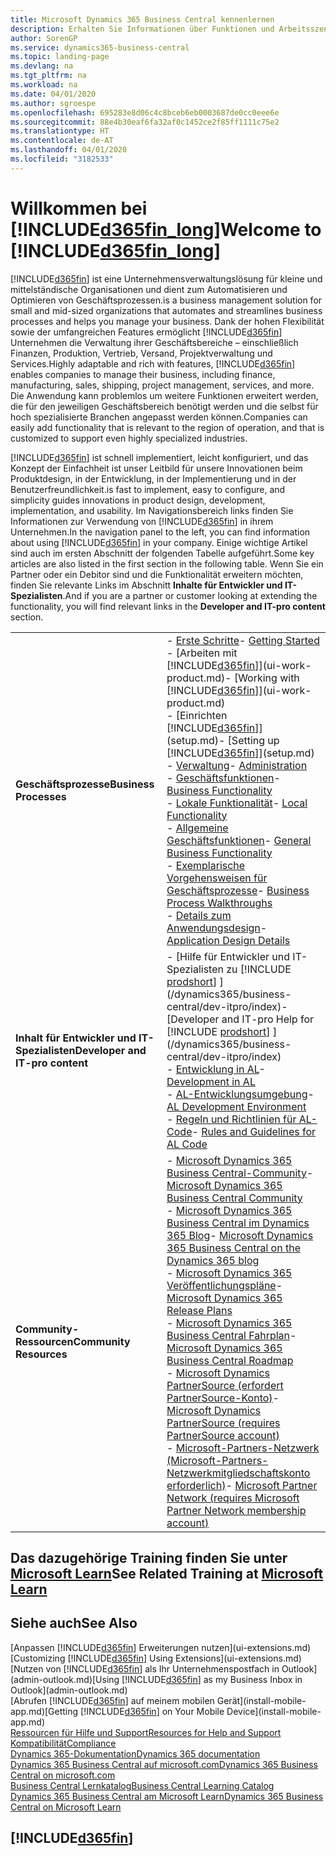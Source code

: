 ```yaml
---
title: Microsoft Dynamics 365 Business Central kennenlernen
description: Erhalten Sie Informationen über Funktionen und Arbeitsszenarien in Business Central, einer Unternehmensverwaltungslösung für kleine und mittelständische Organisationen.
author: SorenGP
ms.service: dynamics365-business-central
ms.topic: landing-page
ms.devlang: na
ms.tgt_pltfrm: na
ms.workload: na
ms.date: 04/01/2020
ms.author: sgroespe
ms.openlocfilehash: 695283e8d06c4c8bceb6eb0003687de0cc0eee6e
ms.sourcegitcommit: 88e4b30eaf6fa32af0c1452ce2f85ff1111c75e2
ms.translationtype: HT
ms.contentlocale: de-AT
ms.lasthandoff: 04/01/2020
ms.locfileid: "3182533"
---
```

# <a name="welcome-to-d365fin_long"></a><span data-ttu-id="8af4b-103">Willkommen bei [!INCLUDE[d365fin_long](includes/d365fin_long_md.md)]</span><span class="sxs-lookup"><span data-stu-id="8af4b-103">Welcome to [!INCLUDE[d365fin_long](includes/d365fin_long_md.md)]</span></span>
[!INCLUDE[d365fin](includes/d365fin_md.md)] <span data-ttu-id="8af4b-104">ist eine Unternehmensverwaltungslösung für kleine und mittelständische Organisationen und dient zum Automatisieren und Optimieren von Geschäftsprozessen.</span><span class="sxs-lookup"><span data-stu-id="8af4b-104">is a business management solution for small and mid-sized organizations that automates and streamlines business processes and helps you manage your business.</span></span> <span data-ttu-id="8af4b-105">Dank der hohen Flexibilität sowie der umfangreichen Features ermöglicht [!INCLUDE[d365fin](includes/d365fin_md.md)] Unternehmen die Verwaltung ihrer Geschäftsbereiche – einschließlich Finanzen, Produktion, Vertrieb, Versand, Projektverwaltung und Services.</span><span class="sxs-lookup"><span data-stu-id="8af4b-105">Highly adaptable and rich with features, [!INCLUDE[d365fin](includes/d365fin_md.md)] enables companies to manage their business, including finance, manufacturing, sales, shipping, project management, services, and more.</span></span> <span data-ttu-id="8af4b-106">Die Anwendung kann problemlos um weitere Funktionen erweitert werden, die für den jeweiligen Geschäftsbereich benötigt werden und die selbst für hoch spezialisierte Branchen angepasst werden können.</span><span class="sxs-lookup"><span data-stu-id="8af4b-106">Companies can easily add functionality that is relevant to the region of operation, and that is customized to support even highly specialized industries.</span></span>

[!INCLUDE[d365fin](includes/d365fin_md.md)] <span data-ttu-id="8af4b-107">ist schnell implementiert, leicht konfiguriert, und das Konzept der Einfachheit ist unser Leitbild für unsere Innovationen beim Produktdesign, in der Entwicklung, in der Implementierung und in der Benutzerfreundlichkeit.</span><span class="sxs-lookup"><span data-stu-id="8af4b-107">is fast to implement, easy to configure, and simplicity guides innovations in product design, development, implementation, and usability.</span></span> <span data-ttu-id="8af4b-108">Im Navigationsbereich links finden Sie Informationen zur Verwendung von [!INCLUDE[d365fin](includes/d365fin_md.md)] in ihrem Unternehmen.</span><span class="sxs-lookup"><span data-stu-id="8af4b-108">In the navigation panel to the left, you can find information about using [!INCLUDE[d365fin](includes/d365fin_md.md)] in your company.</span></span> <span data-ttu-id="8af4b-109">Einige wichtige Artikel sind auch im ersten Abschnitt der folgenden Tabelle aufgeführt.</span><span class="sxs-lookup"><span data-stu-id="8af4b-109">Some key articles are also listed in the first section in the following table.</span></span> <span data-ttu-id="8af4b-110">Wenn Sie ein Partner oder ein Debitor sind und die Funktionalität erweitern möchten, finden Sie relevante Links im Abschnitt **Inhalte für Entwickler und IT-Spezialisten**.</span><span class="sxs-lookup"><span data-stu-id="8af4b-110">And if you are a partner or customer looking at extending the functionality, you will find relevant links in the **Developer and IT-pro content** section.</span></span>  

|||  
|-|-|  
|<span data-ttu-id="8af4b-111">**Geschäftsprozesse**</span><span class="sxs-lookup"><span data-stu-id="8af4b-111">**Business Processes**</span></span>|<span data-ttu-id="8af4b-112">-   [Erste Schritte](product-get-started.md)</span><span class="sxs-lookup"><span data-stu-id="8af4b-112">-   [Getting Started](product-get-started.md)</span></span><br /><span data-ttu-id="8af4b-113">-   [Arbeiten mit [!INCLUDE[d365fin](includes/d365fin_md.md)]](ui-work-product.md)</span><span class="sxs-lookup"><span data-stu-id="8af4b-113">-   [Working with [!INCLUDE[d365fin](includes/d365fin_md.md)]](ui-work-product.md)</span></span><br /><span data-ttu-id="8af4b-114">-   [Einrichten [!INCLUDE[d365fin](includes/d365fin_md.md)]](setup.md)</span><span class="sxs-lookup"><span data-stu-id="8af4b-114">-   [Setting up [!INCLUDE[d365fin](includes/d365fin_md.md)]](setup.md)</span></span><br /><span data-ttu-id="8af4b-115">-   [Verwaltung](admin-setup-and-administration.md)</span><span class="sxs-lookup"><span data-stu-id="8af4b-115">-   [Administration](admin-setup-and-administration.md)</span></span><br /><span data-ttu-id="8af4b-116">-   [Geschäftsfunktionen](across-business-functionality.md)</span><span class="sxs-lookup"><span data-stu-id="8af4b-116">-   [Business Functionality](across-business-functionality.md)</span></span><br /><span data-ttu-id="8af4b-117">-   [Lokale Funktionalität](LocalFunctionality/Austria/austria-local-functionality.md)</span><span class="sxs-lookup"><span data-stu-id="8af4b-117">-   [Local Functionality](LocalFunctionality/Austria/austria-local-functionality.md)</span></span><br /><span data-ttu-id="8af4b-118">-   [Allgemeine Geschäftsfunktionen](ui-across-business-areas.md)</span><span class="sxs-lookup"><span data-stu-id="8af4b-118">-   [General Business Functionality](ui-across-business-areas.md)</span></span><br /><span data-ttu-id="8af4b-119">-   [Exemplarische Vorgehensweisen für Geschäftsprozesse](walkthrough-business-process-walkthroughs.md)</span><span class="sxs-lookup"><span data-stu-id="8af4b-119">-   [Business Process Walkthroughs](walkthrough-business-process-walkthroughs.md)</span></span><br /><span data-ttu-id="8af4b-120">-   [Details zum Anwendungsdesign](design-details-application-design.md)</span><span class="sxs-lookup"><span data-stu-id="8af4b-120">-   [Application Design Details](design-details-application-design.md)</span></span>|  
|<span data-ttu-id="8af4b-121">**Inhalt für Entwickler und IT-Spezialisten**</span><span class="sxs-lookup"><span data-stu-id="8af4b-121">**Developer and IT-pro content**</span></span>|<span data-ttu-id="8af4b-122">-   [Hilfe für Entwickler und IT-Spezialisten zu [!INCLUDE [prodshort](includes/prodshort.md)] ](/dynamics365/business-central/dev-itpro/index)</span><span class="sxs-lookup"><span data-stu-id="8af4b-122">-   [Developer and IT-pro Help for [!INCLUDE [prodshort](includes/prodshort.md)] ](/dynamics365/business-central/dev-itpro/index)</span></span><br /><span data-ttu-id="8af4b-123">-   [Entwicklung in AL](/dynamics365/business-central/dev-itpro/developer/devenv-dev-overview)</span><span class="sxs-lookup"><span data-stu-id="8af4b-123">-   [Development in AL](/dynamics365/business-central/dev-itpro/developer/devenv-dev-overview)</span></span><br /><span data-ttu-id="8af4b-124">-   [AL-Entwicklungsumgebung](/dynamics365/business-central/dev-itpro/developer/devenv-reference-overview)</span><span class="sxs-lookup"><span data-stu-id="8af4b-124">-   [AL Development Environment](/dynamics365/business-central/dev-itpro/developer/devenv-reference-overview)</span></span><br /><span data-ttu-id="8af4b-125">-   [Regeln und Richtlinien für AL-Code](/dynamics365/business-central/dev-itpro/compliance/apptest-overview)</span><span class="sxs-lookup"><span data-stu-id="8af4b-125">-   [Rules and Guidelines for AL Code](/dynamics365/business-central/dev-itpro/compliance/apptest-overview)</span></span>|  
|<span data-ttu-id="8af4b-126">**Community-Ressourcen**</span><span class="sxs-lookup"><span data-stu-id="8af4b-126">**Community Resources**</span></span>|<span data-ttu-id="8af4b-127">-   [Microsoft Dynamics 365 Business Central-Community](https://community.dynamics.com/business)</span><span class="sxs-lookup"><span data-stu-id="8af4b-127">-   [Microsoft Dynamics 365 Business Central Community](https://community.dynamics.com/business)</span></span><br /><span data-ttu-id="8af4b-128">-   [Microsoft Dynamics 365 Business Central im Dynamics 365 Blog](https://cloudblogs.microsoft.com/dynamics365/it/product/business-central/)</span><span class="sxs-lookup"><span data-stu-id="8af4b-128">-   [Microsoft Dynamics 365 Business Central on the Dynamics 365 blog](https://cloudblogs.microsoft.com/dynamics365/it/product/business-central/)</span></span><br /><span data-ttu-id="8af4b-129">-   [Microsoft Dynamics 365 Veröffentlichungspläne](https://go.microsoft.com/fwlink/?linkid=2047422)</span><span class="sxs-lookup"><span data-stu-id="8af4b-129">-   [Microsoft Dynamics 365 Release Plans](https://go.microsoft.com/fwlink/?linkid=2047422)</span></span><br /><span data-ttu-id="8af4b-130">-   [Microsoft Dynamics 365 Business Central Fahrplan](https://dynamics.microsoft.com/roadmap/business-central/)</span><span class="sxs-lookup"><span data-stu-id="8af4b-130">-   [Microsoft Dynamics 365 Business Central Roadmap](https://dynamics.microsoft.com/roadmap/business-central/)</span></span><br /><span data-ttu-id="8af4b-131">-   [Microsoft Dynamics PartnerSource \(erfordert PartnerSource-Konto\)](https://mbs.microsoft.com/partnersource)</span><span class="sxs-lookup"><span data-stu-id="8af4b-131">-   [Microsoft Dynamics PartnerSource \(requires PartnerSource account\)](https://mbs.microsoft.com/partnersource)</span></span><br /><span data-ttu-id="8af4b-132">-   [Microsoft-Partners-Netzwerk \(Microsoft-Partners-Netzwerkmitgliedschaftskonto erforderlich\)](https://mspartner.microsoft.com/en/us/windows/index.aspx)</span><span class="sxs-lookup"><span data-stu-id="8af4b-132">-   [Microsoft Partner Network \(requires Microsoft Partner Network membership account\)](https://mspartner.microsoft.com/en/us/windows/index.aspx)</span></span>|  

## <a name="see-related-training-at-microsoft-learn"></a><span data-ttu-id="8af4b-133">Das dazugehörige Training finden Sie unter [Microsoft Learn](/learn/browse/?products=dynamics-business-central)</span><span class="sxs-lookup"><span data-stu-id="8af4b-133">See Related Training at [Microsoft Learn](/learn/browse/?products=dynamics-business-central)</span></span>

## <a name="see-also"></a><span data-ttu-id="8af4b-134">Siehe auch</span><span class="sxs-lookup"><span data-stu-id="8af4b-134">See Also</span></span>

<span data-ttu-id="8af4b-135">[Anpassen [!INCLUDE[d365fin](includes/d365fin_md.md)] Erweiterungen nutzen](ui-extensions.md)</span><span class="sxs-lookup"><span data-stu-id="8af4b-135">[Customizing [!INCLUDE[d365fin](includes/d365fin_md.md)] Using Extensions](ui-extensions.md)</span></span>  
<span data-ttu-id="8af4b-136">[Nutzen von [!INCLUDE[d365fin](includes/d365fin_md.md)] als Ihr Unternehmenspostfach in Outlook](admin-outlook.md)</span><span class="sxs-lookup"><span data-stu-id="8af4b-136">[Using [!INCLUDE[d365fin](includes/d365fin_md.md)] as my Business Inbox in Outlook](admin-outlook.md)</span></span>  
<span data-ttu-id="8af4b-137">[Abrufen [!INCLUDE[d365fin](includes/d365fin_md.md)] auf meinem mobilen Gerät](install-mobile-app.md)</span><span class="sxs-lookup"><span data-stu-id="8af4b-137">[Getting [!INCLUDE[d365fin](includes/d365fin_md.md)] on Your Mobile Device](install-mobile-app.md)</span></span>  
[<span data-ttu-id="8af4b-138">Ressourcen für Hilfe und Support</span><span class="sxs-lookup"><span data-stu-id="8af4b-138">Resources for Help and Support</span></span>](product-help-and-support.md)  
[<span data-ttu-id="8af4b-139">Kompatibilität</span><span class="sxs-lookup"><span data-stu-id="8af4b-139">Compliance</span></span>](compliance/compliance-overview.md)  
[<span data-ttu-id="8af4b-140">Dynamics 365-Dokumentation</span><span class="sxs-lookup"><span data-stu-id="8af4b-140">Dynamics 365 documentation</span></span>](/dynamics365/)  
[<span data-ttu-id="8af4b-141">Dynamics 365 Business Central auf microsoft.com</span><span class="sxs-lookup"><span data-stu-id="8af4b-141">Dynamics 365 Business Central on microsoft.com</span></span>](https://dynamics.microsoft.com/business-central/overview/)  
[<span data-ttu-id="8af4b-142">Business Central Lernkatalog</span><span class="sxs-lookup"><span data-stu-id="8af4b-142">Business Central Learning Catalog</span></span>](readiness/readiness-learning-catalog.md)  
[<span data-ttu-id="8af4b-143">Dynamics 365 Business Central am Microsoft Learn</span><span class="sxs-lookup"><span data-stu-id="8af4b-143">Dynamics 365 Business Central on Microsoft Learn</span></span>](/learn/browse/?products=dynamics-business-central)  


## [!INCLUDE[d365fin](includes/free_trial_md.md)]

